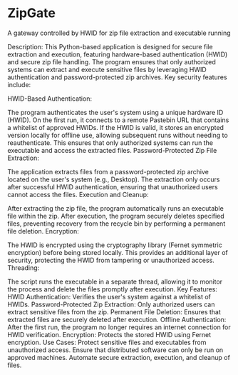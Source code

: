 # ZipGate
A gateway controlled by HWID for zip file extraction and executable running

Description:
This Python-based application is designed for secure file extraction and execution, featuring hardware-based authentication (HWID) and secure zip file handling. The program ensures that only authorized systems can extract and execute sensitive files by leveraging HWID authentication and password-protected zip archives. Key security features include:

HWID-Based Authentication:

The program authenticates the user's system using a unique hardware ID (HWID).
On the first run, it connects to a remote Pastebin URL that contains a whitelist of approved HWIDs.
If the HWID is valid, it stores an encrypted version locally for offline use, allowing subsequent runs without needing to reauthenticate.
This ensures that only authorized systems can run the executable and access the extracted files.
Password-Protected Zip File Extraction:

The application extracts files from a password-protected zip archive located on the user's system (e.g., Desktop).
The extraction only occurs after successful HWID authentication, ensuring that unauthorized users cannot access the files.
Execution and Cleanup:

After extracting the zip file, the program automatically runs an executable file within the zip.
After execution, the program securely deletes specified files, preventing recovery from the recycle bin by performing a permanent file deletion.
Encryption:

The HWID is encrypted using the cryptography library (Fernet symmetric encryption) before being stored locally.
This provides an additional layer of security, protecting the HWID from tampering or unauthorized access.
Threading:

The script runs the executable in a separate thread, allowing it to monitor the process and delete the files promptly after execution.
Key Features:
HWID Authentication: Verifies the user's system against a whitelist of HWIDs.
Password-Protected Zip Extraction: Only authorized users can extract sensitive files from the zip.
Permanent File Deletion: Ensures that extracted files are securely deleted after execution.
Offline Authentication: After the first run, the program no longer requires an internet connection for HWID verification.
Encryption: Protects the stored HWID using Fernet encryption.
Use Cases:
Protect sensitive files and executables from unauthorized access.
Ensure that distributed software can only be run on approved machines.
Automate secure extraction, execution, and cleanup of files.
